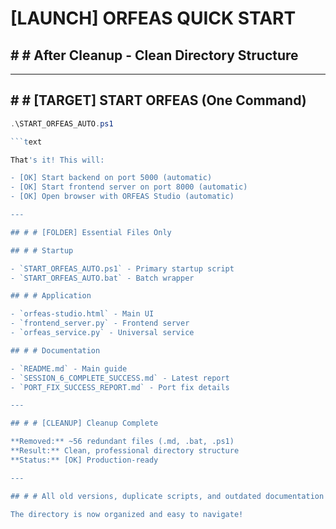 # [LAUNCH] ORFEAS QUICK START

## # # After Cleanup - Clean Directory Structure

---

## # # [TARGET] START ORFEAS (One Command)

```powershell
.\START_ORFEAS_AUTO.ps1

```text

That's it! This will:

- [OK] Start backend on port 5000 (automatic)
- [OK] Start frontend server on port 8000 (automatic)
- [OK] Open browser with ORFEAS Studio (automatic)

---

## # # [FOLDER] Essential Files Only

## # # Startup

- `START_ORFEAS_AUTO.ps1` - Primary startup script
- `START_ORFEAS_AUTO.bat` - Batch wrapper

## # # Application

- `orfeas-studio.html` - Main UI
- `frontend_server.py` - Frontend server
- `orfeas_service.py` - Universal service

## # # Documentation

- `README.md` - Main guide
- `SESSION_6_COMPLETE_SUCCESS.md` - Latest report
- `PORT_FIX_SUCCESS_REPORT.md` - Port fix details

---

## # # [CLEANUP] Cleanup Complete

**Removed:** ~56 redundant files (.md, .bat, .ps1)
**Result:** Clean, professional directory structure
**Status:** [OK] Production-ready

---

## # # All old versions, duplicate scripts, and outdated documentation have been removed

The directory is now organized and easy to navigate!
